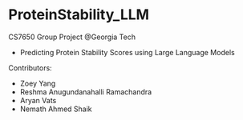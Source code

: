 # ProteinStability_LLM
CS7650 Group Project @Georgia Tech
- Predicting Protein Stability Scores using Large Language Models

Contributors:
- Zoey Yang
- Reshma Anugundanahalli Ramachandra
- Aryan Vats
- Nemath Ahmed Shaik
